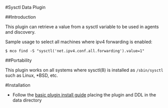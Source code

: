 #Sysctl Data Plugin

##Introduction

This plugin can retrieve a value from a sysctl variable to be used in agents and discovery.

Sample usage to select all machines where ipv4 forwarding is enabled:

```
$ mco find -S "sysctl('net.ipv4.conf.all.forwarding').value=1"
```

##Portability

This plugin works on all systems where sysctl(8) is installed as
`/sbin/sysctl` such as Linux, *BSD, etc.

#Installation

* Follow the [basic plugin install guide](http://projects.puppetlabs.com/projects/mcollective-plugins/wiki/InstalingPlugins) placing the plugin and DDL in the data directory

